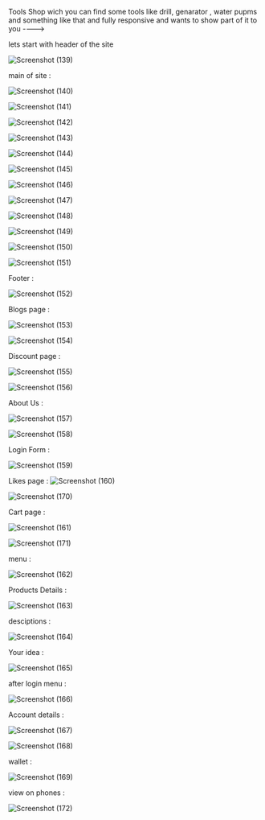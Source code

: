 Tools Shop wich you can find some tools like drill, genarator , water pupms and something like that and fully responsive and  wants to show part of it to you ----> 


lets start with header of the site 

![Screenshot (139)](https://github.com/user-attachments/assets/965c2613-063b-4a72-af80-961e624063b5)

main of site : 

![Screenshot (140)](https://github.com/user-attachments/assets/5a824877-f4da-47ff-94e9-e9b042519e5b)

![Screenshot (141)](https://github.com/user-attachments/assets/adfa5c59-4add-4ed2-88bd-eddc41578139)

![Screenshot (142)](https://github.com/user-attachments/assets/51cfb340-908d-4ca1-9cbf-b30a1ccfc670)

![Screenshot (143)](https://github.com/user-attachments/assets/fbe0f7a3-7270-4a69-bca1-8155462f5712)

![Screenshot (144)](https://github.com/user-attachments/assets/3f656e9a-79a0-42ee-8854-843ef80a9aaa)

![Screenshot (145)](https://github.com/user-attachments/assets/a2bb0261-7562-4448-9817-ac4b589a4994)

![Screenshot (146)](https://github.com/user-attachments/assets/dff1ff88-b887-4b90-8208-86673bcb4a71)

![Screenshot (147)](https://github.com/user-attachments/assets/c91ccf1a-1349-400d-af18-2f061e0d75bb)

![Screenshot (148)](https://github.com/user-attachments/assets/207a837a-346f-4bc2-9086-f632d2410926)

![Screenshot (149)](https://github.com/user-attachments/assets/fb239c8c-4c5d-4083-a3b4-7bb4da91fb33)

![Screenshot (150)](https://github.com/user-attachments/assets/c8197a83-4982-4e39-a046-92e12f6f9496)

![Screenshot (151)](https://github.com/user-attachments/assets/506b5766-2577-4d7a-846a-ba057b360262)


Footer  : 

![Screenshot (152)](https://github.com/user-attachments/assets/0e406752-ec86-4d56-b9bc-fef4c21dcfcd)

Blogs page : 

![Screenshot (153)](https://github.com/user-attachments/assets/4fb74a1e-0be5-4d98-a649-3679978fe5fb)

![Screenshot (154)](https://github.com/user-attachments/assets/343aa203-08ea-4412-bf18-23ddbe57ca67)

Discount  page : 

![Screenshot (155)](https://github.com/user-attachments/assets/c7c913e7-19e9-4265-8c55-9af18a65d446)

![Screenshot (156)](https://github.com/user-attachments/assets/f76028ef-2a51-439b-9302-4bd7c4d4dd9b)

About Us : 

![Screenshot (157)](https://github.com/user-attachments/assets/c018b323-7dee-49f7-a96d-1141b8d6f7c6)

![Screenshot (158)](https://github.com/user-attachments/assets/8cc10c42-4634-431f-bac7-30c8d73f1a0c)

Login Form : 

![Screenshot (159)](https://github.com/user-attachments/assets/b9576a30-bab7-457a-9329-200115c0f857)

Likes page : 
![Screenshot (160)](https://github.com/user-attachments/assets/779369bc-ded8-415f-b84c-2e1f6fa18484)

![Screenshot (170)](https://github.com/user-attachments/assets/93504835-a403-43ca-9452-2c750ba332cf)

Cart page :

![Screenshot (161)](https://github.com/user-attachments/assets/720690af-e68b-43b7-9350-416771a85aee)

![Screenshot (171)](https://github.com/user-attachments/assets/6fd5a5bb-7ca5-4833-9f86-f3e5389ae4f9)

menu :

![Screenshot (162)](https://github.com/user-attachments/assets/ae34637a-3e95-4d02-bc3e-4b0094d9dee3)

Products Details :

![Screenshot (163)](https://github.com/user-attachments/assets/c4aeccae-83fd-491b-aca6-f1b74c3236fe)

desciptions : 

![Screenshot (164)](https://github.com/user-attachments/assets/b6b0a366-c3a3-465b-9d87-70494373ac67)

Your idea :

![Screenshot (165)](https://github.com/user-attachments/assets/3430355b-c27c-4e42-9f07-20b83d385b58)

after login menu : 

![Screenshot (166)](https://github.com/user-attachments/assets/8deb0da9-5e5f-4a08-9bb3-8ffcce4f7c80)

Account details :

![Screenshot (167)](https://github.com/user-attachments/assets/b629455d-cae9-43ed-8edc-3ce903e85062)

![Screenshot (168)](https://github.com/user-attachments/assets/92d31475-7661-4b23-b49b-b331715be878)

wallet : 

![Screenshot (169)](https://github.com/user-attachments/assets/6bf903e0-03b1-4dc6-9d10-d92118a85d76)

view on phones : 

![Screenshot (172)](https://github.com/user-attachments/assets/10aad300-a7db-4231-a242-9f2c7b6de124)

